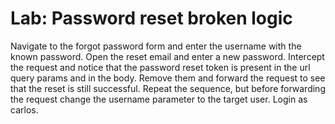 # Lab: Password reset broken logic

Navigate to the forgot password form and enter the username with the known password. Open the reset email and enter a new password. Intercept the request and notice that the password reset token is present in the url query params and in the body. Remove them and forward the request to see that the reset is still successful. Repeat the sequence, but before forwarding the request change the username parameter to the target user. Login as carlos.